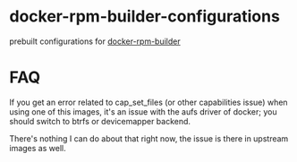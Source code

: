 docker-rpm-builder-configurations
=================================

prebuilt configurations for [docker-rpm-builder](https://github.com/alanfranz/docker-rpm-builder)


FAQ
===

If you get an error related to cap_set_files (or other capabilities issue) when using one of this
images, it's an issue with the aufs driver of docker; you should switch to btrfs or devicemapper backend.

There's nothing I can do about that right now, the issue is there in upstream images as well.


